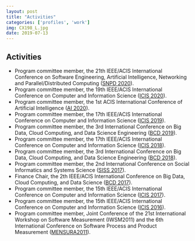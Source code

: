 ```yaml
---
layout: post
title: "Activities"
categories: ['profiles', 'work']
img: CX198_L.jpg
date: 2019-07-13
---
```


## Activities

* Program committee member, the 21th IEEE/ACIS International Conference on Software Engineering, Artificial Intelligence, Networking and Parallel/Distributed Computing ([SNPD 2020](http://acisinternational.org/conferences/snpd-2020/)).
* Program committee member, the 19th IEEE/ACIS International Conference on Computer and Information Science ([ICIS 2020](http://www.acisinternational.org/icis2020/)).
* Program committee member, the 1st ACIS International Conference of Artificial Intelligence ([AI 2020](http://acisinternational.org/conferences/ai-2020/)).
* Program committee member, the 17th IEEE/ACIS International Conference on Computer and Information Science ([ICIS 2019](http://www.acisinternational.org/icis2019/)).
* Program committee member, the 3rd International Conference on Big Data, Cloud Computing, and Data Science Engineering ([BCD 2019](http://www.acisinternational.org/bcd2019/)).
* Program committee member, the 17th IEEE/ACIS International Conference on Computer and Information Science ([ICIS 2018](http://www.acisinternational.org/icis2018/)).
* Program committee member, the 3rd International Conference on Big Data, Cloud Computing, and Data Science Engineering ([BCD 2018](http://www.acisinternational.org/bcd2018/)).
* Program committee member, the 2nd International Conference on Social Informatics and Systems Science ([SISS 2017](http://www.iaiai.org/conference/aai2017/siss-2017/)).
* Finance Chair, the 2th IEEE/ACIS International Conference on Big Data, Cloud Computing, and Data Science ([BCD 2017](http://www.acisinternational.org/bcd2017/)).
* Program committee member, the 15th IEEE/ACIS International Conference on Computer and Information Science ([ICIS 2017](http://www.acisinternational.org/icis2017/)).
* Program committee member, the 15th IEEE/ACIS International Conference on Computer and Information Science ([ICIS 2016](http://www.acisinternational.org/icis2016/)).
* Program committee member, Joint Conference of the 21st International Workshop on Software Measurement (IWSM2011) and the 6th International Conference on Software Process and Product Measurement ([MENSURA2011](http://mensura.wordpress.com/organization/)).
